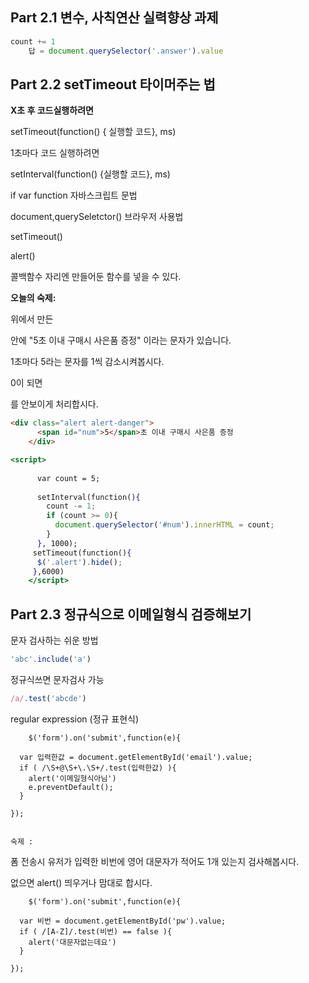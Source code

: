 ## Part 2.1  **변수, 사칙연산 실력향상 과제**

```jsx
count += 1
    답 = document.querySelector('.answer').value
```

## Part 2.2 **setTimeout 타이머주는 법**

**X초 후 코드실행하려면** 

setTimeout(function() { 실행할 코드},  ms)

1초마다 코드 실행하려면

setInterval(function() {실행할 코드}, ms)

if var function 자바스크립트 문법

document,querySeletctor()       브라우저 사용법

setTimeout()

alert()

콜백함수 자리엔 만들어둔 함수를 넣을 수 있다.

**오늘의 숙제:**

위에서 만든 <div>안에 "5초 이내 구매시 사은품 증정" 이라는 문자가 있습니다.

1초마다 5라는 문자를 1씩 감소시켜봅시다.

0이 되면 <div>를 안보이게 처리합시다.

```html
<div class="alert alert-danger">
      <span id="num">5</span>초 이내 구매시 사은품 증정
    </div>
```

```jsx
<script>
    
      var count = 5;
    
      setInterval(function(){
        count -= 1;
        if (count >= 0){
          document.querySelector('#num').innerHTML = count;
        } 
      }, 1000);
     setTimeout(function(){
      $('.alert').hide();
     },6000)
    </script>
```

## Part 2.3 **정규식으로 이메일형식 검증해보기**

문자 검사하는 쉬운 방법

```jsx
'abc'.include('a')
```

정규식쓰면 문자검사 가능

```jsx
/a/.test('abcde')
```

regular expression (정규 표현식)
    
```
    $('form').on('submit',function(e){

  var 입력한값 = document.getElementById('email').value;
  if ( /\S+@\S+\.\S+/.test(입력한값) ){
    alert('이메일형식아님')
    e.preventDefault();
  }

});
    
```
    숙제 : 

폼 전송시 유저가 입력한 비번에 영어 대문자가 적어도 1개 있는지 검사해봅시다.

없으면 alert() 띄우거나 맘대로 합시다.
    
```
    $('form').on('submit',function(e){

  var 비번 = document.getElementById('pw').value;
  if ( /[A-Z]/.test(비번) == false ){
    alert('대문자없는데요')
  }

});
 
```
